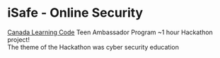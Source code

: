 # iSafe - Online Security

[Canada Learning Code](www.canadalearningcode.ca) Teen Ambassador Program ~1 hour Hackathon project!  
The theme of the Hackathon was cyber security education  
